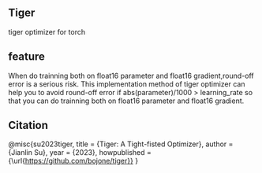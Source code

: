 ## Tiger
tiger optimizer for torch

## feature
When do trainning both on float16 parameter and float16 gradient,round-off error is a serious risk.
This implementation method of tiger optimizer can help you to avoid round-off error if abs(parameter)/1000 > learning_rate so that you can do trainning both on float16 parameter and float16 gradient.


## Citation
@misc{su2023tiger,
  title     = {Tiger: A Tight-fisted Optimizer},
  author    = {Jianlin Su},
  year      = {2023},
  howpublished = {\url{https://github.com/bojone/tiger}}
}
